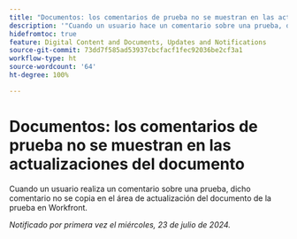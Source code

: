 ```yaml
---
title: "Documentos: los comentarios de prueba no se muestran en las actualizaciones del documento"
description: '"Cuando un usuario hace un comentario sobre una prueba, dicho comentario no se copia en el área de actualización del documento de la prueba en Workfront".'
hidefromtoc: true
feature: Digital Content and Documents, Updates and Notifications
source-git-commit: 73dd7f585ad53937cbcfacf1fec92036be2cf3a1
workflow-type: ht
source-wordcount: '64'
ht-degree: 100%

---
```



# Documentos: los comentarios de prueba no se muestran en las actualizaciones del documento

Cuando un usuario realiza un comentario sobre una prueba, dicho comentario no se copia en el área de actualización del documento de la prueba en Workfront.

_Notificado por primera vez el miércoles, 23 de julio de 2024._
